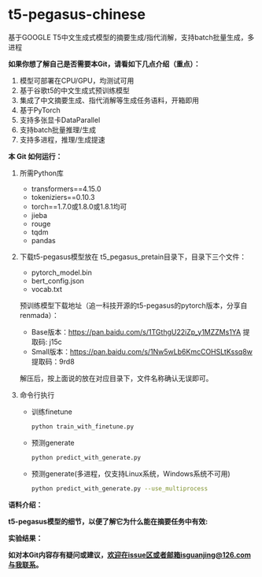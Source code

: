 # t5-pegasus-chinese
基于GOOGLE T5中文生成式模型的摘要生成/指代消解，支持batch批量生成，多进程

**如果你想了解自己是否需要本Git，请看如下几点介绍（重点）：**
1. 模型可部署在CPU/GPU，均测试可用
2. 基于谷歌t5的中文生成式预训练模型
3. 集成了中文摘要生成、指代消解等生成任务语料，开箱即用
4. 基于PyTorch
5. 支持多张显卡DataParallel
6. 支持batch批量推理/生成
7. 支持多进程，推理/生成提速

**本 Git 如何运行：**  
1. 所需Python库  
    - transformers==4.15.0  
    - tokeniziers==0.10.3  
    - torch==1.7.0或1.8.0或1.8.1均可
    - jieba
    - rouge
    - tqdm
    - pandas 
2. 下载t5-pegasus模型放在 t5_pegasus_pretain目录下，目录下三个文件：
   - pytorch_model.bin
   - bert_config.json
   - vocab.txt  

    预训练模型下载地址（追一科技开源的t5-pegasus的pytorch版本，分享自renmada）：
    - Base版本：https://pan.baidu.com/s/1TGthgU22iZp_y1MZZMs1YA 提取码: j15c
    - Small版本：https://pan.baidu.com/s/1Nw5wLb6KmcCOHSLtKssq8w 提取码：9rd8

    解压后，按上面说的放在对应目录下，文件名称确认无误即可。
3. 命令行执行
   - 训练finetune
        ```bash
        python train_with_finetune.py
        ```
   - 预测generate
        ```bash
        python predict_with_generate.py
        ```
   - 预测generate(多进程，仅支持Linux系统，Windows系统不可用)
        ```bash
        python predict_with_generate.py --use_multiprocess
        ```
**语料介绍：**

**t5-pegasus模型的细节，以便了解它为什么能在摘要任务中有效:**

**实验结果：**


**如对本Git内容存有疑问或建议，欢迎在issue区或者邮箱isguanjing@126.com与我联系。**
